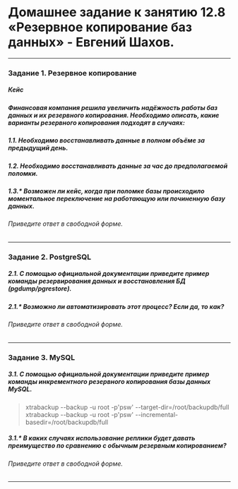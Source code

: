 # Домашнее задание к занятию 12.8 «Резервное копирование баз данных» - Евгений Шахов.
---
### Задание 1. Резервное копирование
##### Кейс
##### Финансовая компания решила увеличить надёжность работы баз данных и их резервного копирования. Необходимо описать, какие варианты резервного копирования подходят в случаях:
##### 1.1. Необходимо восстанавливать данные в полном объёме за предыдущий день.
##### 1.2. Необходимо восстанавливать данные за час до предполагаемой поломки.
##### 1.3.* Возможен ли кейс, когда при поломке базы происходило моментальное переключение на работающую или починенную базу данных.
###### Приведите ответ в свободной форме.


---
### Задание 2. PostgreSQL
##### 2.1. С помощью официальной документации приведите пример команды резервирования данных и восстановления БД (pgdump/pgrestore).
##### 2.1.* Возможно ли автоматизировать этот процесс? Если да, то как?
###### Приведите ответ в свободной форме.


---
### Задание 3. MySQL
##### 3.1. С помощью официальной документации приведите пример команды инкрементного резервного копирования базы данных MySQL.
> xtrabackup --backup -u root -p'psw' --target-dir=/root/backupdb/full  
> xtrabackup --backup -u root -p'psw' --incremental-basedir=/root/backupdb/full
##### 3.1.* В каких случаях использование реплики будет давать преимущество по сравнению с обычным резервным копированием?
###### Приведите ответ в свободной форме.


---
